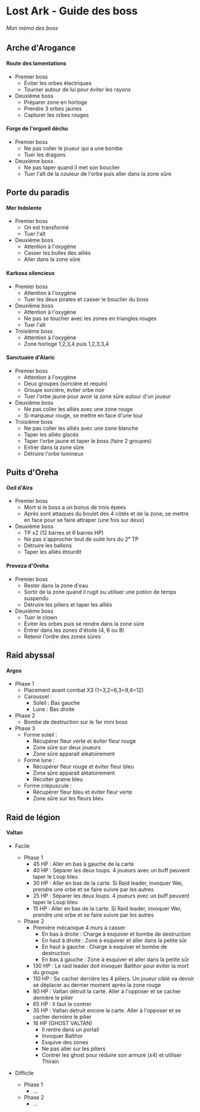 # Lost Ark - Guide des boss

###### Mon mémo des boss

## Arche d'Arogance

#### Route des lamentations

- Premier boss
    - Éviter les orbes électriques
    - Tourner autour de lui pour éviter les rayons
- Deuxième boss
    - Préparer zone en horloge
    - Prendre 3 orbes jaunes
    - Capturer les orbes rouges

#### Forge de l'orgueil déchu

- Premier boss
    - Ne pas coller le joueur qui a une bombe
    - Tuer les dragons
- Deuxième boss
    - Ne pas taper quand il met son bouclier
    - Tuer l'alt de la couleur de l'orbe puis aller dans la zone sûre

## Porte du paradis

#### Mer Indolente

- Premier boss
    - On est transformé
    - Tuer l'alt
- Deuxième boss
    - Attention à l'oxygène
    - Casser les bulles des alliés
    - Aller dans la zone sûre

#### Karkosa silencieux

- Premier boss
    - Attention à l'oxygène
    - Tuer les deux pirates et casser le bouclier du boss
- Deuxième boss
    - Attention à l'oxygène
    - Ne pas se toucher avec les zones en triangles rouges
    - Tuer l'alt
- Troisième boss
    - Attention à l'oxygène
    - Zone horloge 1,2,3,4 puis 1,2,3,3,4

#### Sanctuaire d'Alaric

- Premier boss
    - Attention à l'oxygène
    - Deux groupes (sorcière et requin)
    - Groupe sorcière, éviter orbe noir
    - Tuer l'orbe jaune pour avoir la zone sûre autour d'un joueur
- Deuxième boss
    - Ne pas coller les alliés avec une zone rouge
    - Si marqueur rouge, se mettre en face d'une tour
- Troisième boss
    - Ne pas coller les alliés avec une zone blanche
    - Taper les alliés glacés
    - Taper l'orbe jaune et taper le boss (faire 2 groupes)
    - Entrer dans la zone sûre
    - Détruire l'orbe lumineux

## Puits d'Oreha

#### Oeil d'Aira

- Premier boss
    - Mort si le boss a un bonus de trois épées
    - Après sont attaques du boulet des 4 côtés et de la zone, se mettre en face pour se faire attraper (une fois sur deux)
- Deuxième boss
    - TP x2 (12 barres et 6 barres HP)
    - Ne pas s'approcher tout de suite lors du 2ᵉ TP
    - Détruire les ballons
    - Taper les alliés étourdit

#### Preveza d'Oreha

- Premier boss
    - Rester dans la zone d'eau
    - Sortir de la zone quand il rugit ou utiliser une potion de temps suspendu
    - Détruire les piliers et taper les alliés
- Deuxième boss
    - Tuer le clown
    - Éviter les orbes puis se rendre dans la zone sûre
    - Entrer dans les zones d'étoile (4, 6 ou 8)
    - Retenir l'ordre des zones sûres

## Raid abyssal

#### Argos

- Phase 1
    - Placement avant combat X3 (1=3,2=6,3=9,4=12)
    - Caroussel :
        - Soleil : Bas gauche
        - Lune : Bas droite
- Phase 2
    - Bombe de destruction sur le 1er mini boss
- Phase 3
    - Forme soleil : 
        - Récupérer fleur verte et éviter fleur rouge
        - Zone sûre sur deux joueurs
        - Zone sûre apparait aléatoirement
    - Forme lune : 
        - Récupérer fleur rouge et éviter fleur bleu
        - Zone sûre apparait aléatoirement
        - Récolter graine bleu
    - Forme crépuscule : 
        - Récupérer fleur bleu et éviter fleur verte
        - Zone sûre sur les fleurs bleu


## Raid de légion

#### Valtan

- Facile
    - Phase 1
        - 45 HP : Aller en bas à gauche de la carte
        - 40 HP : Séparer les deux loups. 4 joueurs avec un buff peuvent taper le Loup bleu
        - 30 HP : Aller en bas de la carte. Si Raid leader, invoquer Wei, prendre une orbe et se faire suivre par les autres
        - 25 HP : Séparer les deux loups. 4 joueurs avec un buff peuvent taper le Loup bleu
        - 15 HP : Aller en bas de la carte. Si Raid leader, invoquer Wei, prendre une orbe et se faire suivre par les autres
    - Phase 2
        - Première mécanique 4 murs à casser
            - En bas à droite : Charge à esquiver et bombe de destruction
            - En haut à droite : Zone à esquiver et aller dans la petite sûr
            - En haut à gauche : Charge à esquiver et bombe de destruction
            - En bas à gauche : Zone à esquiver et aller dans la petite sûr
        - 130 HP : Le raid leader doit invoquer Balthor pour éviter la mort du groupe
        - 110 HP : Se cacher derrière les 4 piliers. Un joueur ciblé va devoir se déplacer au dernier moment après la zone rouge
        - 80 HP : Valtan détruit la carte. Aller à l'opposer et se cacher dernière le pilier
        - 65 HP : Il faut le contrer
        - 35 HP : Valtan detruit encore la carte. Aller à l'opposer et se cacher dernière le pilier
        - 16 HP (GHOST VALTAN)
            - Il rentre dans un portail
            - Invoquer Balthor
            - Esquive des zones
            - Ne pas aller sur les piliers
            - Contrer les ghost pour réduire son armure (x4) et utiliser Thirain

- Difficile
    - Phase 1
        - ...
    - Phase 2
        - ...